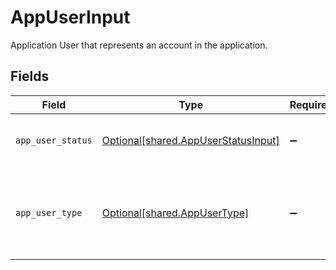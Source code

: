 # AppUserInput

Application User that represents an account in the application.


## Fields

| Field                                                                            | Type                                                                             | Required                                                                         | Description                                                                      |
| -------------------------------------------------------------------------------- | -------------------------------------------------------------------------------- | -------------------------------------------------------------------------------- | -------------------------------------------------------------------------------- |
| `app_user_status`                                                                | [Optional[shared.AppUserStatusInput]](../../models/shared/appuserstatusinput.md) | :heavy_minus_sign:                                                               | The satus of the applicaiton user.                                               |
| `app_user_type`                                                                  | [Optional[shared.AppUserType]](../../models/shared/appusertype.md)               | :heavy_minus_sign:                                                               | The appplication user type. Type can be user, system or service.                 |